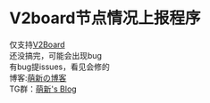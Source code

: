 # V2board节点情况上报程序
仅支持[V2Board](https://github/v2board/v2board) <br />
还没搞完，可能会出现bug <br />
有bug提issues，看见会修的 <br />
博客:[萌新の博客](https://blog.mengx.fun/) <br />
TG群：[萌新's Blog](https://t.me/mengxblog)
